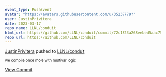 ```yaml
---
event_type: PushEvent
avatar: "https://avatars.githubusercontent.com/u/35237779?"
user: JustinPrivitera
date: 2023-03-17
repo_name: LLNL/conduit
html_url: https://github.com/LLNL/conduit/commit/72c1823a268eebed5aac754b3007afb27768973a
repo_url: https://github.com/LLNL/conduit
---
```


<a href='https://github.com/JustinPrivitera' target='_blank'>JustinPrivitera</a> pushed to <a href='https://github.com/LLNL/conduit' target='_blank'>LLNL/conduit</a>

<small>we compile once more with multivar logic</small>

<a href='https://github.com/LLNL/conduit/commit/72c1823a268eebed5aac754b3007afb27768973a' target='_blank'>View Commit</a>
